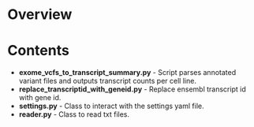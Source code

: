 Overview
========

Contents
========

- **exome_vcfs_to_transcript_summary.py** - Script parses annotated variant
  files and outputs transcript counts per cell line. 
- **replace_transcriptid_with_geneid.py** - Replace ensembl transcript id with
  gene id.
- **settings.py** - Class to interact with the settings yaml file.
- **reader.py** - Class to read txt files.

